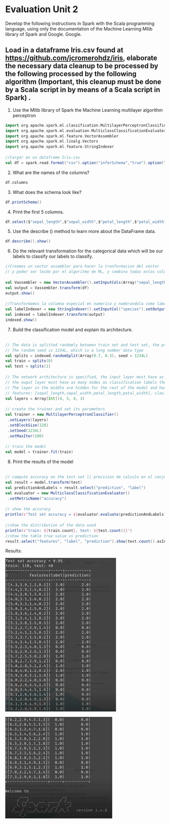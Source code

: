 # Evaluation Unit 2

Develop the following instructions in Spark with the Scala programming language, using only the documentation of the Machine Learning Mllib library of Spark and Google. Google.

## Load in a dataframe Iris.csv found at https://github.com/jcromerohdz/iris, elaborate the necessary data cleanup to be processed by the following processed by the following algorithm (Important, this cleanup must be done by a Scala script in by means of a Scala script in Spark) .

1. Use the Mllib library of Spark the Machine Learning multilayer algorithm perceptron
```scala
import org.apache.spark.ml.classification.MultilayerPerceptronClassifier
import org.apache.spark.ml.evaluation.MulticlassClassificationEvaluator
import org.apache.spark.ml.feature.VectorAssembler
import org.apache.spark.ml.linalg.Vectors
import org.apache.spark.ml.feature.StringIndexer 

//Cargar en un dataframe Iris.csv
val df = spark.read.format("csv").option("inferSchema","true").option("header","true").csv("iris.csv")

```
2. What are the names of the columns?
```scala
df.columns
```
3. What does the schema look like?
```scala
df.printSchema()
```
4. Print the first 5 columns.
```scala
df.select($"sepal_length",$"sepal_width",$"petal_length",$"petal_width",$"species").show()
```
5. Use the describe () method to learn more about the DataFrame data.
```scala
df.describe().show()
```
6. Do the relevant transformation for the categorical data which will be our labels to classify our labels to classify.
```scala
//Creamos un vector assambler para hacer la tranformacion del vector
// y poder ser leido por el algoritmo de ML, y combina todas estas columnas

val Vassembler = new VectorAssembler().setInputCols(Array("sepal_length","sepal_width","petal_length","petal_width")).setOutputCol("features")
val output = Vassembler.transform(df)
output.show()

//Transformamos la columna especial en numerica y nombrandola como label
val labelIndexer = new StringIndexer().setInputCol("species").setOutputCol("indexSpecies").fit(df)
val indexed = labelIndexer.transform(output) 
indexed.show()
```
7. Build the classification model and explain its architecture.
```scala

// The data is splitted randomly between train set and test set, the proportion is 70% to 30% as usual.
// The random seed is 1234L, which is a long number data type
val splits = indexed.randomSplit(Array(0.7, 0.3), seed = 1234L)
val train = splits(0)
val test = splits(1)

// The network architecture is specified, the input layer must have as many nodes as features there are
// the ouput layer must have as many nodes as classification labels there are.
// The layer in the middle are hidden for the rest of the model and have no relevant restrictions beside logical ones.
// features: [sepal_length,sepal_width,petal_length,petal_width], clasifications: [0.0, 1.0, 2.0] 
val layers = Array[Int](4, 5, 4, 3)

// create the trainer and set its parameters
val trainer = new MultilayerPerceptronClassifier()
 .setLayers(layers)
 .setBlockSize(128)
 .setSeed(1234L)
 .setMaxIter(100)

// train the model
val model = trainer.fit(train)
```
8. Print the results of the model
```scala

// compute accuracy on the test set || precision de calculo en el conjunto de prueba
val result = model.transform(test)
val predictionAndLabels = result.select("prediction", "label")
val evaluator = new MulticlassClassificationEvaluator()
 .setMetricName("accuracy")
 
// show the accuracy 
println(s"Test set accuracy = ${evaluator.evaluate(predictionAndLabels)}")

//show the distribution of the data used
println(s"train: ${train.count}, test: ${test.count()}")
//show the table true value vs prediction
result.select("features", "label", "prediction").show(test.count().asInstanceOf[Int])
```

Results:


![](https://github.com/gregorio1297/DatosMasivos/blob/Unit2/Evaluation/img/results_1.png)

![](https://github.com/gregorio1297/DatosMasivos/blob/Unit2/Evaluation/img/results_2.png)
